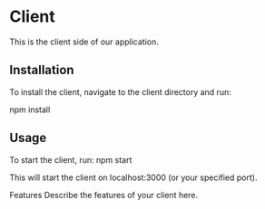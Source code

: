 # Client

This is the client side of our application.

## Installation

To install the client, navigate to the client directory and run:

npm install

## Usage
To start the client, run: npm start

This will start the client on localhost:3000 (or your specified port).

Features
Describe the features of your client here.
